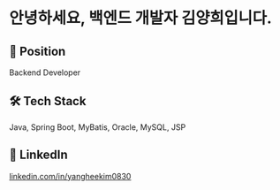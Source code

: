 # 안녕하세요, 백엔드 개발자 김양희입니다.

## 💼 Position
Backend Developer

## 🛠 Tech Stack
Java, Spring Boot, MyBatis, Oracle, MySQL, JSP

## 🔗 LinkedIn
[linkedin.com/in/yangheekim0830](https://www.linkedin.com/in/yangheekim0830)
